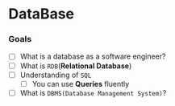 # DataBase

### Goals

- [ ] What is a database as a software engineer?
- [ ] What is `RDB`(**Relational Database**)
- [ ] Understanding of `SQL`
  - [ ] You can use **Queries** fluently
- [ ] What is `DBMS(Database Management System)`?